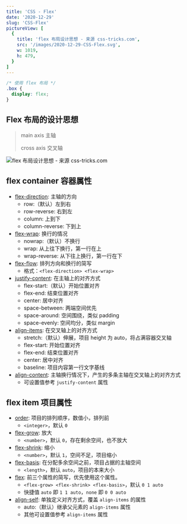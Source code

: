 ```yaml
---
title: 'CSS - Flex'
date: '2020-12-29'
slug: 'CSS-Flex'
pictureView: [
  {
    title: 'flex 布局设计思想 - 来源 css-tricks.com',
    src: '/images/2020-12-29-CSS-Flex.svg',
    w: 1019,
    h: 479,
  }
]
---
```


```CSS
/* 使用 flex 布局 */
.box {
  display: flex;
}
```

## Flex 布局的设计思想

> main axis 主轴
>
> cross axis 交叉轴

![flex 布局设计思想 - 来源 css-tricks.com](/images/2020-12-29-CSS-Flex.svg)

## flex container 容器属性

- [flex-direction](https://devdocs.io/css/flex-direction): 主轴的方向
  - row:（默认）左到右
  - row-reverse: 右到左
  - column: 上到下
  - column-reverse: 下到上
- [flex-wrap](https://devdocs.io/css/flex-wrap): 换行的情况
  - nowrap:（默认）不换行
  - wrap: 从上往下换行，第一行在上
  - wrap-reverse: 从下往上换行，第一行在下
- [flex-flow](https://devdocs.io/css/flex-flow): 排列方向和换行的简写
  - 格式：`<flex-direction> <flex-wrap>`
- [justify-content](https://devdocs.io/css/justify-content): 在主轴上的对齐方式
  - flex-start:（默认）开始位置对齐
  - flex-end: 结束位置对齐
  - center: 居中对齐
  - space-between: 两端空间优先
  - space-around: 空间围绕，类似 padding
  - space-evenly: 空间均分，类似 margin
- [align-items](https://devdocs.io/css/align-items): 在交叉轴上的对齐方式
  - stretch:（默认）伸展，项目 height 为 auto，将占满容器交叉轴
  - flex-start: 开始位置对齐
  - flex-end: 结束位置对齐
  - center: 居中对齐
  - baseline: 项目内容第一行文字基线
- [align-content](https://devdocs.io/css/align-content): 主轴换行情况下，产生的多条主轴在交叉轴上的对齐方式
  - 可设置值参考 `justify-content` 属性

## flex item 项目属性

- [order](https://devdocs.io/css/order): 项目的排列顺序，数值小，排列前
  - `<integer>`，默认 `0`
- [flex-grow](https://devdocs.io/css/flex-grow): 放大
  - `<number>`，默认 `0`，存在剩余空间，也不放大
- [flex-shrink](https://devdocs.io/css/flex-shrink): 缩小
  - `<number>`，默认 `1`，空间不足，项目缩小
- [flex-basis](https://devdocs.io/css/flex-basis): 在分配多余空间之前，项目占据的主轴空间
  - `<length>`，默认 `auto`，项目的本来大小
- [flex](https://devdocs.io/css/flex): 前三个属性的简写，优先使用这个属性。
  - `<flex-grow> <flex-shrink> <flex-basis>`，默认 `0 1 auto`
  - 快捷值 `auto` 即 `1 1 auto`，`none` 即 `0 0 auto`
- [align-self](https://devdocs.io/css/align-self): 单独定义对齐方式，覆盖 `align-items` 的属性
  - auto:（默认）继承父元素的 `align-items` 属性
  - 其他可设置值参考 `align-items` 属性
